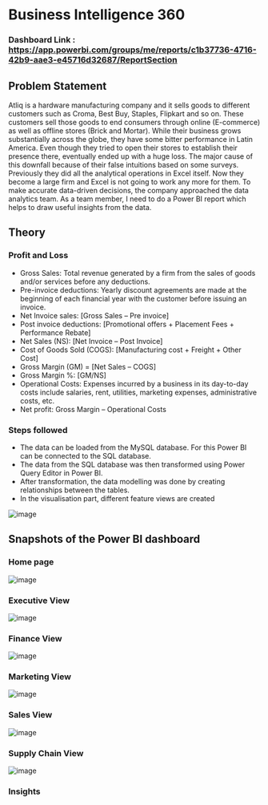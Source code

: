 
# Business Intelligence 360

### Dashboard Link : https://app.powerbi.com/groups/me/reports/c1b37736-4716-42b9-aae3-e45716d32687/ReportSection

## Problem Statement

Atliq is a hardware manufacturing company and it sells goods to different customers such as Croma, Best Buy, Staples, Flipkart and so on. These customers sell those goods to end consumers through online (E-commerce) as well as offline stores (Brick and Mortar). While their business grows substantially across the globe, they have some bitter performance in Latin America. Even though they tried to open their stores to establish their presence there, eventually ended up with a huge loss. The major cause of this downfall because of their false intuitions based on some surveys. Previously they did all the analytical operations in Excel itself. Now they become a large firm and Excel is not going to work any more for them. To make accurate data-driven decisions, the company approached the data analytics team. As a team member, I need to do a Power BI report which helps to draw useful insights from the data.
## Theory
### Profit and Loss
-	Gross Sales: Total revenue generated by a firm from the sales of goods and/or services before any deductions.
-	Pre-invoice deductions: Yearly discount agreements are made at the beginning of each financial year with the customer before issuing an invoice. 
-	Net Invoice sales:  [Gross Sales – Pre invoice]
-	Post invoice deductions: [Promotional offers + Placement Fees + Performance Rebate]
-	Net Sales (NS): [Net Invoice – Post Invoice]
-	Cost of Goods Sold (COGS): [Manufacturing cost + Freight + Other Cost]
-	Gross Margin (GM) = [Net Sales – COGS]
-	Gross Margin %: [GM/NS]
-	Operational Costs: Expenses incurred by a business in its day-to-day costs include salaries, rent, utilities, marketing expenses, administrative costs, etc.
-	Net profit: Gross Margin – Operational Costs

### Steps followed 
-	The data can be loaded from the MySQL database. For this Power BI can be connected to the SQL database.
-	The data from the SQL database was then transformed using Power Query Editor in Power BI.
-	After transformation, the data modelling was done by creating relationships between the tables.
-	In the visualisation part, different feature views are created

![image](https://github.com/jithinrb995/BI-360/assets/133872499/da532376-17f9-4a9e-9c36-1df49b53eac4)

## Snapshots of the Power BI dashboard
### Home page
![image](https://github.com/jithinrb995/BI-360/assets/133872499/20fde405-e699-4894-92de-9991ac1d7a52)

### Executive View
![image](https://github.com/jithinrb995/BI-360/assets/133872499/ad0106c8-b9fc-45fb-bf38-ab70d701ba08)

### Finance View
![image](https://github.com/jithinrb995/BI-360/assets/133872499/55fcd32d-d867-4ed7-8a8f-8a0a3be9c94a)

### Marketing View
![image](https://github.com/jithinrb995/BI-360/assets/133872499/01d8addc-35b4-4f8e-9ff0-02f5a6871960)

### Sales View
![image](https://github.com/jithinrb995/BI-360/assets/133872499/8b128e84-2f1b-484b-ab00-36f2ccac2a83)

### Supply Chain View
![image](https://github.com/jithinrb995/BI-360/assets/133872499/743592b8-3fa1-4b09-8ce3-512301ce611a)

### Insights






